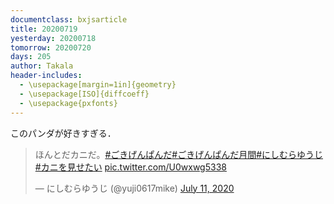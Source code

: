 ```yaml
---
documentclass: bxjsarticle
title: 20200719
yesterday: 20200718
tomorrow: 20200720
days: 205
author: Takala
header-includes:
  - \usepackage[margin=1in]{geometry}
  - \usepackage[ISO]{diffcoeff}
  - \usepackage{pxfonts}
---
```



このパンダが好きすぎる．


<blockquote class="twitter-tweet"><p lang="ja" dir="ltr">ほんとだカニだ。<a href="https://twitter.com/hashtag/%E3%81%94%E3%81%8D%E3%81%92%E3%82%93%E3%81%B1%E3%82%93%E3%81%A0?src=hash&amp;ref_src=twsrc%5Etfw">#ごきげんぱんだ</a><a href="https://twitter.com/hashtag/%E3%81%94%E3%81%8D%E3%81%92%E3%82%93%E3%81%B1%E3%82%93%E3%81%A0%E6%9C%88%E9%96%93?src=hash&amp;ref_src=twsrc%5Etfw">#ごきげんぱんだ月間</a><a href="https://twitter.com/hashtag/%E3%81%AB%E3%81%97%E3%82%80%E3%82%89%E3%82%86%E3%81%86%E3%81%98?src=hash&amp;ref_src=twsrc%5Etfw">#にしむらゆうじ</a><a href="https://twitter.com/hashtag/%E3%82%AB%E3%83%8B%E3%82%92%E8%A6%8B%E3%81%9B%E3%81%9F%E3%81%84?src=hash&amp;ref_src=twsrc%5Etfw">#カニを見せたい</a> <a href="https://t.co/U0wxwg5338">pic.twitter.com/U0wxwg5338</a></p>&mdash; にしむらゆうじ (@yuji0617mike) <a href="https://twitter.com/yuji0617mike/status/1281872308404019205?ref_src=twsrc%5Etfw">July 11, 2020</a></blockquote> <script async src="https://platform.twitter.com/widgets.js" charset="utf-8"></script>
